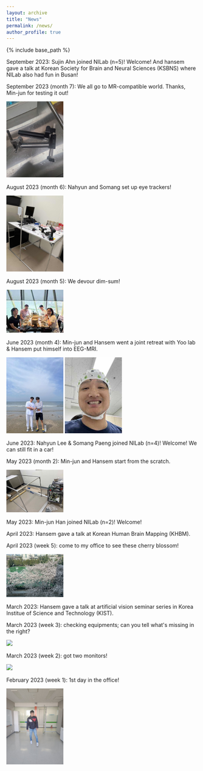 ```yaml
---
layout: archive
title: "News"
permalink: /news/
author_profile: true
---
```


{% include base_path %}

September 2023: Sujin Ahn joined NILab (n=5)! Welcome! And hansem gave a talk at Korean Society for Brain and Neural Sciences (KSBNS) where NILab also had fun in Busan!

September 2023 (month 7): We all go to MR-compatible world. Thanks, Min-jun for testing it out!  

<img src="../images/month7.JPG" width="150">

August 2023 (month 6): Nahyun and Somang set up eye trackers!   

<img src="../images/month6.jpg" width="150">

August 2023 (month 5): We devour dim-sum!  

<img src="../images/month5.jpeg" width="150">

June 2023 (month 4): Min-jun and Hansem went a joint retreat with Yoo lab & Hansem put himself into EEG-MRI.

<img src="../images/month4.jpg" width="150">
<img src="../images/month4_2.jpg" width="150">

June 2023: Nahyun Lee & Somang Paeng joined NILab (n=4)! Welcome! We can still fit in a car!

May 2023 (month 2): Min-jun and Hansem start from the scratch. 

<img src="../images/month2.jpg" width="150">

May 2023: Min-jun Han joined NILab (n=2)! Welcome!

April 2023: Hansem gave a talk at Korean Human Brain Mapping (KHBM).

April 2023 (week 5): come to my office to see these cherry blossom!

<img src="../images/week5.jpg" width="150">

March 2023: Hansem gave a talk at artificial vision seminar series in Korea Institue of Science and Technology (KIST).

March 2023 (week 3): checking equipments; can you tell what's missing in the right?

<img src="../images/NHP_MRI_chair.jpg" width="150">

March 2023 (week 2): got two monitors!

<img src="../images/2week.png" width="150">

February 2023 (week 1): 1st day in the office!

<img src="../images/1stday.JPG" width="150">


